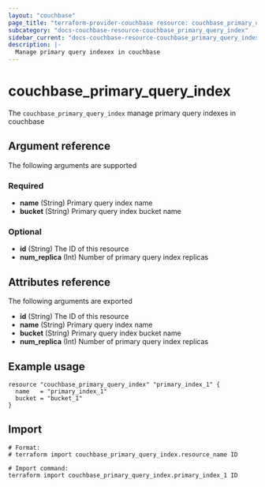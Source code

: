 ```yaml
---
layout: "couchbase"
page_title: "terraform-provider-couchbase resource: couchbase_primary_query_index"
subcategory: "docs-couchbase-resource-couchbase_primary_query_index"
sidebar_current: "docs-couchbase-resource-couchbase_primary_query_index"
description: |-
  Manage primary query indexex in couchbase
---
```


# couchbase_primary_query_index

The `couchbase_primary_query_index` manage primary query indexes in couchbase


## Argument reference

The following arguments are supported
### Required

- **name** (String) Primary query index name
- **bucket** (String) Primary query index bucket name

### Optional
<ul>
  <li><b>id</b> (String) The ID of this resource</li>
  <li><b>num_replica</b> (Int) Number of primary query index replicas</li>
</ul>

## Attributes reference
The following arguments are exported
<ul>
  <li><b>id</b> (String) The ID of this resource</li>
  <li><b>name</b> (String) Primary query index name</li>
  <li><b>bucket</b> (String) Primary query index bucket name</li>
  <li><b>num_replica</b> (Int) Number of primary query index replicas</li>
</ul>

## Example usage
```
resource "couchbase_primary_query_index" "primary_index_1" {
  name   = "primary_index_1"
  bucket = "bucket_1"
}
```

## Import

```
# Format:
# terraform import couchbase_primary_query_index.resource_name ID

# Import command:
terraform import couchbase_primary_query_index.primary_index_1 ID
```

